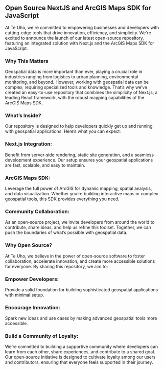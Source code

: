 ## Open Source NextJS and ArcGIS Maps SDK for JavaScript

At Te Uho, we're committed to empowering businesses and developers with cutting-edge tools that drive innovation, efficiency, and simplicity. We're excited to announce the launch of our latest open-source repository, featuring an integrated solution with Next.js and the ArcGIS Maps SDK for JavaScript.


### Why This Matters

Geospatial data is more important than ever, playing a crucial role in industries ranging from logistics to urban planning, environmental monitoring, and beyond. However, working with geospatial data can be complex, requiring specialized tools and knowledge. That’s why we’ve created an easy-to-use repository that combines the simplicity of Next.js, a leading React framework, with the robust mapping capabilities of the ArcGIS Maps SDK.

### What’s Inside?

Our repository is designed to help developers quickly get up and running with geospatial applications. Here’s what you can expect:

### Next.js Integration: 
Benefit from server-side rendering, static site generation, and a seamless development experience. Our setup ensures your geospatial applications are fast, scalable, and easy to maintain.

### ArcGIS Maps SDK: 
Leverage the full power of ArcGIS for dynamic mapping, spatial analysis, and data visualization. Whether you’re building interactive maps or complex geospatial tools, this SDK provides everything you need.

### Community Collaboration: 
As an open-source project, we invite developers from around the world to contribute, share ideas, and help us refine this toolset. Together, we can push the boundaries of what’s possible with geospatial data.

### Why Open Source?
At Te Uho, we believe in the power of open-source software to foster collaboration, accelerate innovation, and create more accessible solutions for everyone. By sharing this repository, we aim to:

### Empower Developers: 
Provide a solid foundation for building sophisticated geospatial applications with minimal setup.

### Encourage Innovation: 
Spark new ideas and use cases by making advanced geospatial tools more accessible.

### Build a Community of Loyalty: 
We’re committed to building a supportive community where developers can learn from each other, share experiences, and contribute to a shared goal. Our open-source initiative is designed to cultivate loyalty among our users and contributors, ensuring that everyone feels supported in their journey.

